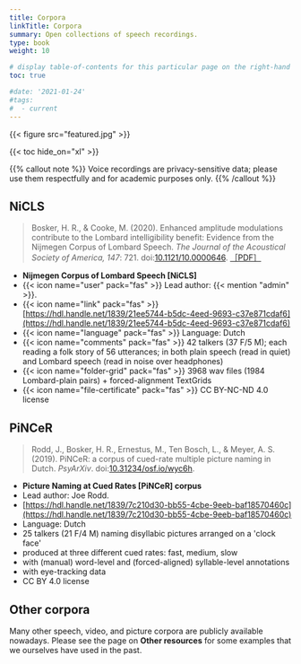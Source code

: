 ```yaml
---
title: Corpora
linkTitle: Corpora
summary: Open collections of speech recordings.
type: book
weight: 10

# display table-of-contents for this particular page on the right-hand side?
toc: true

#date: '2021-01-24'
#tags:
#  - current
---
```


{{< figure src="featured.jpg" >}}

{{< toc hide_on="xl" >}}

{{% callout note %}}
Voice recordings are privacy-sensitive data; please use them respectfully and for academic purposes only.
{{% /callout %}}

## NiCLS
> Bosker, H. R., & Cooke, M. (2020). Enhanced amplitude modulations contribute to the Lombard intelligibility benefit: Evidence from the Nijmegen Corpus of Lombard Speech. *The Journal of the Acoustical Society of America, 147*: 721. doi:[10.1121/10.0000646](https://doi.org/10.1121/10.0000646). [［PDF］](https://pure.mpg.de/rest/items/item_3186181_3/component/file_3193680/content)
- **Nijmegen Corpus of Lombard Speech [NiCLS]**
- {{< icon name="user" pack="fas" >}} Lead author: {{< mention "admin" >}}.
- {{< icon name="link" pack="fas" >}} [https://hdl.handle.net/1839/21ee5744-b5dc-4eed-9693-c37e871cdaf6](https://hdl.handle.net/1839/21ee5744-b5dc-4eed-9693-c37e871cdaf6)
- {{< icon name="language" pack="fas" >}} Language: Dutch
- {{< icon name="comments" pack="fas" >}} 42 talkers (37 F/5 M); each reading a folk story of 56 utterances; in both plain speech (read in quiet) and Lombard speech (read in noise over headphones)
- {{< icon name="folder-grid" pack="fas" >}} 3968 wav files (1984 Lombard-plain pairs) + forced-alignment TextGrids
- {{< icon name="file-certificate" pack="fas" >}} CC BY-NC-ND 4.0 license

## PiNCeR
> Rodd, J., Bosker, H. R., Ernestus, M., Ten Bosch, L., & Meyer, A. S. (2019). PiNCeR: a corpus of cued-rate multiple picture naming in Dutch. *PsyArXiv*. doi:[10.31234/osf.io/wyc6h](https://doi.org/10.31234/osf.io/wyc6h).
- **Picture Naming at Cued Rates [PiNCeR] corpus**
- Lead author: Joe Rodd.
- [https://hdl.handle.net/1839/7c210d30-bb55-4cbe-9eeb-baf18570460c](https://hdl.handle.net/1839/7c210d30-bb55-4cbe-9eeb-baf18570460c)
- Language: Dutch
- 25 talkers (21 F/4 M) naming disyllabic pictures arranged on a 'clock face'
- produced at three different cued rates: fast, medium, slow
- with (manual) word-level and (forced-aligned) syllable-level annotations
- with eye-tracking data
- CC BY 4.0 license

## Other corpora
Many other speech, video, and picture corpora are publicly available nowadays. Please see the page on **Other resources** for some examples that we ourselves have used in the past.

